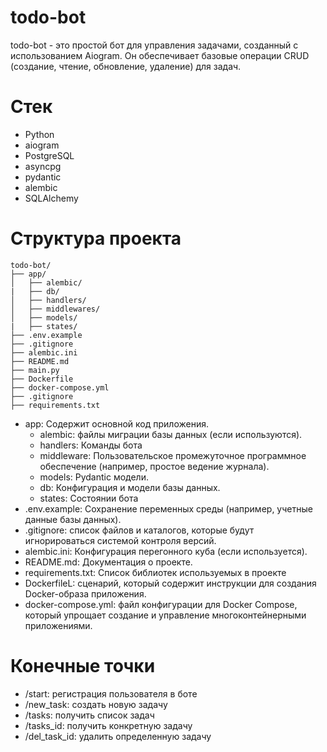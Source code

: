 # todo-bot

todo-bot - это простой бот для управления задачами, созданный с использованием Aiogram. Он обеспечивает базовые операции CRUD (создание, чтение, обновление, удаление) для задач.

# Стек

- Python
- aiogram
- PostgreSQL
- asyncpg
- pydantic
- alembic
- SQLAlchemy


# Структура проекта 
```
todo-bot/
├── app/
│   ├── alembic/
|   ├── db/
│   ├── handlers/
│   ├── middlewares/
│   ├── models/
|   ├── states/
├── .env.example
├── .gitignore
├── alembic.ini
├── README.md
├── main.py
├── Dockerfile
├── docker-compose.yml
├── .gitignore
├── requirements.txt
```


- app: Содержит основной код приложения.
    - alembic: файлы миграции базы данных (если используются).
    - handlers: Команды бота
    - middleware: Пользовательское промежуточное программное обеспечение (например, простое ведение журнала).
    - models: Pydantic модели.
    - db: Конфигурация и модели базы данных.
    - states: Состоянии бота
- .env.example: Сохранение переменных среды (например, учетные данные базы данных).
- .gitignore: список файлов и каталогов, которые будут игнорироваться системой контроля версий.
- alembic.ini: Конфигурация перегонного куба (если используется).
- README.md: Документация о проекте.
- requirements.txt: Список библиотек используемых в проекте
- DockerfileL: сценарий, который содержит инструкции для создания Docker-образа приложения. 
- docker-compose.yml: файл конфигурации для Docker Compose, который упрощает создание и управление многоконтейнерными приложениями.

# Конечные точки

- /start: регистрация пользователя в боте
- /new_task: создать новую задачу
- /tasks:  получить список задач
- /tasks_id: получить конкретную задачу
- /del_task_id: удалить определенную задачу
